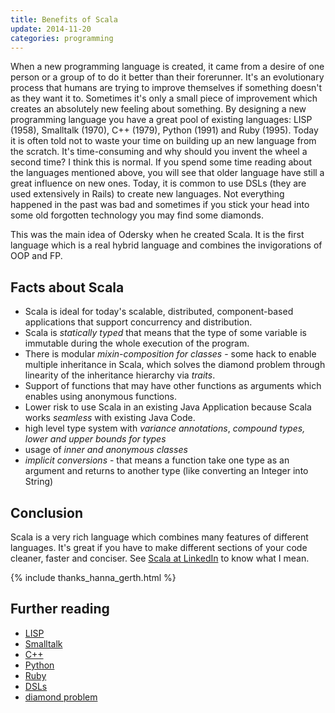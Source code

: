 ```yaml
---
title: Benefits of Scala
update: 2014-11-20
categories: programming
---
```


When a new programming language is created, it came from a desire of one person or a group of to do it better than their forerunner. It's an evolutionary process that humans are trying to improve themselves if something doesn't as they want it to.  Sometimes it's only a small piece of improvement which creates an absolutely new feeling about something. By designing a new programming language you have a great pool of existing languages: LISP (1958), Smalltalk (1970), C++ (1979), Python (1991) and Ruby (1995). Today it is often told not to waste your time on building up an new language from the scratch. It's time-consuming and why should you invent the wheel a second time? I think this is normal. If you spend some time reading about the languages mentioned above, you will see that older language have still a great influence on new ones. Today, it is common to use DSLs (they are used extensively in Rails) to create new languages. Not
everything happened in the past was bad and sometimes if you stick your head into some old forgotten technology you may find some diamonds.


This was the main idea of Odersky when he created Scala. It is the first language which is a real hybrid language and combines the invigorations of OOP and FP.


## Facts about Scala

- Scala is ideal for today's scalable, distributed, component-based applications that support concurrency and distribution.
- Scala is *statically typed* that means that the type of some variable is immutable during the whole execution of the program.
- There is modular *mixin-composition for classes* - some hack to enable multiple inheritance in Scala, which solves the diamond problem through linearity of the inheritance hierarchy via *traits*.
- Support of functions that may have other functions as arguments which enables using anonymous functions.
- Lower risk to use Scala in an existing Java Application because Scala works *seamless* with existing Java Code.
- high level type system with *variance annotations*, *compound types, lower and upper bounds for types*
- usage of *inner and anonymous classes*
- *implicit conversions* - that means a function take one type as an argument and returns to another type (like converting an Integer into String)


## Conclusion

Scala is a very rich language which combines many features of different languages. It's great if you have to make different sections of your code cleaner, faster and conciser. See [Scala at LinkedIn](http://www.scala-lang.org/node/6436) to know what I mean.

{% include thanks_hanna_gerth.html %}


## Further reading

- [LISP](http://en.wikipedia.org/wiki/Lisp_%28programming_language%29)
- [Smalltalk](http://en.wikipedia.org/wiki/Smalltalk )
- [C++](http://www.cplusplus.com)
- [Python](http://www.python.org/)
- [Ruby](http://www.ruby-lang.org/en/)
- [DSLs](http://en.wikipedia.org/wiki/Domain-specific_language)
- [diamond problem](http://en.wikipedia.org/wiki/Diamond_problem)

